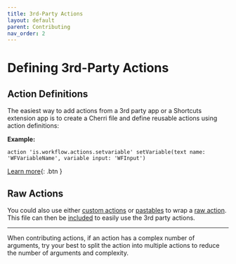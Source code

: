 ```yaml
---
title: 3rd-Party Actions
layout: default
parent: Contributing
nav_order: 2
---
```


# Defining 3rd-Party Actions

## Action Definitions

The easiest way to add actions from a 3rd party app or a Shortcuts extension app is to create a Cherri file and define reusable actions using action definitions:

**Example:**

```
action 'is.workflow.actions.setvariable' setVariable(text name: 'WFVariableName', variable input: 'WFInput')
```

[Learn more](/language/action-definitions){: .btn }

## Raw Actions

You could also use either [custom actions](/language/custom-actions) or [pastables](/language/copy-paste) to wrap a [raw action](/language/raw-actions). This file can then be [included](/language/includes) to easily use the 3rd party actions.

---

When contributing actions, if an action has a complex number of arguments, try your best to split the action into
multiple actions to reduce the number of arguments and complexity.
